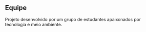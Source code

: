 ## Equipe

Projeto desenvolvido por um grupo de estudantes apaixonados por tecnologia e meio ambiente.